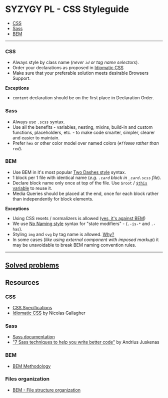 # SYZYGY PL - CSS Styleguide

* [CSS](#css)
* [Sass](#sass)
* [BEM](#bem)

---

### CSS
* Always style by class name (_never `id` or tag name selectors_). 
* Order your declarations as proposed in [Idiomatic CSS](https://github.com/necolas/idiomatic-css#declaration-order)
* Make sure that your preferable solution meets desirable Browsers Support.

**Exceptions**
* `content` declaration should be on the first place in Declaration Order.


### Sass
* Always use `.scss` syntax.
* Use all the benefits - variables, nesting, mixins, build-in and custom functions,
  placeholders, etc. - to make code smarter, simpler, clearer and easier to maintain.
* Prefer `hex` or other color model over named colors (_`#ff0000` rather than `red`_).


### BEM
* Use BEM in it's most popular [Two Dashes style](https://en.bem.info/methodology/naming-convention/#two-dashes-style) syntax.
* 1 block per 1 file with identical name (_e.g. `.card` block in `_card.scss` file_).
* Declare block name only once at top of the file. Use `$root` / [`$this` variable](https://www.devbridge.com/articles/7-sass-techniques-to-help-you-write-better-code/)
  to reuse it.
* Media Queries should be placed at the end, once for each block rather than
  independently for block elements.
 
**Exceptions**
* Using CSS resets / normalizers is allowed ([yes, it's against BEM](https://en.bem.info/methodology/faq/#why-shouldnt-i-use-a-css-reset))
* We use [No Naming style](https://en.bem.info/methodology/naming-convention/#no-namespace-style)
  syntax for "state modifiers" - (`.-is-*` and `.-has`).
* Styling `img` and `svg` by tag name is allowed. [Why?](FAQ.md#styling-img-and-svg-by-tag-name) 
* In some cases (_like using external component with imposed markup_) it may be
  unavoidable to break BEM naming convention rules.


---


## [Solved problems](FAQ.md)


## Resources

### CSS
* [CSS Specifications](https://www.w3.org/Style/CSS/specs.en.html)
* [Idiomatic CSS](https://github.com/necolas/idiomatic-css) by Nicolas Gallagher

### Sass
* [Sass documentation](https://sass-lang.com/)
* ["7 Sass techniques to help you write better code"](https://www.devbridge.com/articles/7-sass-techniques-to-help-you-write-better-code/)
  by Andrius Juskenas

### BEM
* [BEM Methodology](https://en.bem.info/methodology/)
 

### Files organization
* [BEM - File structure organization](https://en.bem.info/methodology/filestructure/)
